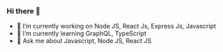 ### Hi there 👋

- 🔭 I’m currently working on Node JS, React Js, Express Js, Javascript
- 🌱 I’m currently learning GraphQL, TypeScript
- 💬 Ask me about Javascript, Node JS, React JS
